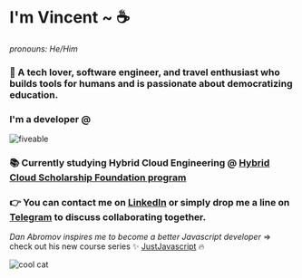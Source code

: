 #  I'm Vincent ~  :coffee:
*pronouns: He/Him*

      
### 🥳 A tech lover, software engineer, and travel enthusiast who builds tools for humans and is passionate about democratizing education.

### I'm a developer @
![fiveable](https://fiveable.me/wp-content/uploads/2020/06/fiveable-pride-flag-new-copy.png)

### :books: Currently studying Hybrid Cloud Engineering @ [Hybrid Cloud Scholarship Foundation program](https://classroom.udacity.com/nanodegrees/nd321-1/syllabus/core-curriculum)


### :point_right:  You can contact me on [LinkedIn](https://www.linkedin.com/in/vincentvinnybattaglia) or simply drop me a line on [Telegram](https://t.me/vbattaglia) to discuss collaborating together.

  
  
  
  
        
        
        
        
*Dan Abromov inspires me to become a better Javascript developer* => check out his new course series :sparkles: [JustJavascript](https://justjavascript.com/)  :fire:
    
![cool cat](https://i.redd.it/47c9jco0egrz.jpg)

